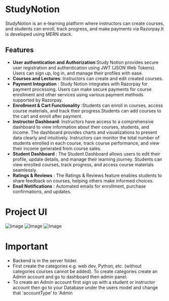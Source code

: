 # **StudyNotion**
StudyNotion is an e-learning platform where instructors can create courses, and students can enroll, track progress, and make payments via Razorpay.It is developed using MERN stack.

## Features
- **User authentication and Authorization**:Study Notion provides secure user registration and authentication using JWT (JSON Web Tokens). Users can sign up, log in, and manage their profiles with ease.
- **Courses and Lectures**: Instructors can create and edit created courses. 
- **Payment Integration** : Study Notion integrates with Razorpay for payment processing. Users can make secure payments for course enrollment and other services using various payment methods supported by Razorpay.
- **Enrollment & Cart Functionality** :Students can enroll in courses, access course materials, and track their progress.Students can add courses to the cart and enroll after payment.
- **Instructor Dashboard**: Instructors have access to a comprehensive dashboard to view information about their courses, students, and income. The dashboard provides charts and visualizations to present data clearly and intuitively. Instructors can monitor the total number of students enrolled in each course, track course performance, and view their income generated from course sales.
- **Student Dashboard** : The Student Dashboard allows users to edit their profile, update details, and manage their learning journey. Students can view enrolled courses, track progress, and access course materials seamlessly.
- **Ratings & Reviews** : The Ratings & Reviews feature enables students to share feedback on courses, helping others make informed choices.
- **Enail Notifications** :  Automated emails for enrollment, purchase confirmations, and updates.

# Project UI
![Image](https://github.com/user-attachments/assets/c626dbad-426d-437c-ae15-e0985f4b745a)
![Image](https://github.com/user-attachments/assets/1d30d0d6-0cfd-46bc-b855-56d5a8ae8f99)
![Image](https://github.com/user-attachments/assets/5bbfe46a-b966-4f9f-8ac1-037190a3d6c4)

# Important
- Backend is in the server folder.
- First create the categories e.g. web dev, Python, etc. (without categories courses cannot be added). To create categories create an Admin account and go to dashboard then admin panel.
- To create an Admin account first sign up with a student or instructor account then go to your Database under the users model and change that 'accountType' to 'Admin


